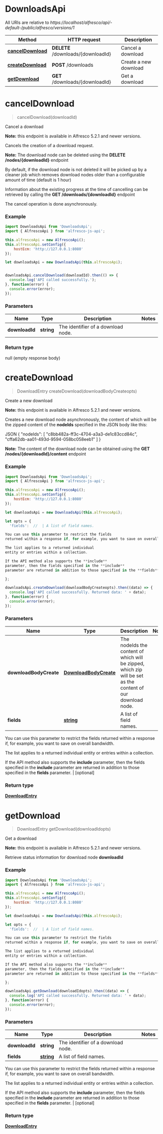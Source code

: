 # DownloadsApi

All URIs are relative to *https://localhost/alfresco/api/-default-/public/alfresco/versions/1*

Method | HTTP request | Description
------------- | ------------- | -------------
[**cancelDownload**](DownloadsApi.md#cancelDownload) | **DELETE** /downloads/{downloadId} | Cancel a download
[**createDownload**](DownloadsApi.md#createDownload) | **POST** /downloads | Create a new download
[**getDownload**](DownloadsApi.md#getDownload) | **GET** /downloads/{downloadId} | Get a download


<a name="cancelDownload"></a>
# **cancelDownload**
> cancelDownload(downloadId)

Cancel a download

**Note:** this endpoint is available in Alfresco 5.2.1 and newer versions.

Cancels the creation of a download request.

**Note:** The download node can be deleted using the **DELETE /nodes/{downloadId}** endpoint

By default, if the download node is not deleted it will be picked up by a cleaner job which removes download nodes older than a configurable amount of time (default is 1 hour)

Information about the existing progress at the time of cancelling can be retrieved by calling the **GET /downloads/{downloadId}** endpoint

The cancel operation is done asynchronously.


### Example
```javascript
import DownloadsApi from 'DownloadsApi';
import { AlfrescoApi } from 'alfresco-js-api';

this.alfrescoApi = new AlfrescoApi();
this.alfrescoApi.setConfig({
    hostEcm: 'http://127.0.0.1:8080'
});

let downloadsApi = new DownloadsApi(this.alfrescoApi);


downloadsApi.cancelDownload(downloadId).then(() => {
  console.log('API called successfully.');
}, function(error) {
  console.error(error);
});

```

### Parameters

Name | Type | Description  | Notes
------------- | ------------- | ------------- | -------------
 **downloadId** | **string**| The identifier of a download node. | 

### Return type

null (empty response body)

<a name="createDownload"></a>
# **createDownload**
> DownloadEntry createDownload(downloadBodyCreateopts)

Create a new download

**Note:** this endpoint is available in Alfresco 5.2.1 and newer versions.

Creates a new download node asynchronously, the content of which will be the zipped content of the **nodeIds** specified in the JSON body like this:

JSON
{
    \"nodeIds\":
     [
       \"c8bb482a-ff3c-4704-a3a3-de1c83ccd84c\",
       \"cffa62db-aa01-493d-9594-058bc058eeb1\"
     ]
}


**Note:** The content of the download node can be obtained using the **GET /nodes/{downloadId}/content** endpoint


### Example
```javascript
import DownloadsApi from 'DownloadsApi';
import { AlfrescoApi } from 'alfresco-js-api';

this.alfrescoApi = new AlfrescoApi();
this.alfrescoApi.setConfig({
    hostEcm: 'http://127.0.0.1:8080'
});

let downloadsApi = new DownloadsApi(this.alfrescoApi);

let opts = { 
  'fields':  //  | A list of field names.

You can use this parameter to restrict the fields
returned within a response if, for example, you want to save on overall bandwidth.

The list applies to a returned individual
entity or entries within a collection.

If the API method also supports the **include**
parameter, then the fields specified in the **include**
parameter are returned in addition to those specified in the **fields** parameter.

};

downloadsApi.createDownload(downloadBodyCreateopts).then((data) => {
  console.log('API called successfully. Returned data: ' + data);
}, function(error) {
  console.error(error);
});

```

### Parameters

Name | Type | Description  | Notes
------------- | ------------- | ------------- | -------------
 **downloadBodyCreate** | [**DownloadBodyCreate**](DownloadBodyCreate.md)| The nodeIds the content of which will be zipped, which zip will be set as the content of our download node. | 
 **fields** | [**string**](string.md)| A list of field names.

You can use this parameter to restrict the fields
returned within a response if, for example, you want to save on overall bandwidth.

The list applies to a returned individual
entity or entries within a collection.

If the API method also supports the **include**
parameter, then the fields specified in the **include**
parameter are returned in addition to those specified in the **fields** parameter.
 | [optional] 

### Return type

[**DownloadEntry**](DownloadEntry.md)

<a name="getDownload"></a>
# **getDownload**
> DownloadEntry getDownload(downloadIdopts)

Get a download

**Note:** this endpoint is available in Alfresco 5.2.1 and newer versions.

Retrieve status information for download node **downloadId**


### Example
```javascript
import DownloadsApi from 'DownloadsApi';
import { AlfrescoApi } from 'alfresco-js-api';

this.alfrescoApi = new AlfrescoApi();
this.alfrescoApi.setConfig({
    hostEcm: 'http://127.0.0.1:8080'
});

let downloadsApi = new DownloadsApi(this.alfrescoApi);

let opts = { 
  'fields':  //  | A list of field names.

You can use this parameter to restrict the fields
returned within a response if, for example, you want to save on overall bandwidth.

The list applies to a returned individual
entity or entries within a collection.

If the API method also supports the **include**
parameter, then the fields specified in the **include**
parameter are returned in addition to those specified in the **fields** parameter.

};

downloadsApi.getDownload(downloadIdopts).then((data) => {
  console.log('API called successfully. Returned data: ' + data);
}, function(error) {
  console.error(error);
});

```

### Parameters

Name | Type | Description  | Notes
------------- | ------------- | ------------- | -------------
 **downloadId** | **string**| The identifier of a download node. | 
 **fields** | [**string**](string.md)| A list of field names.

You can use this parameter to restrict the fields
returned within a response if, for example, you want to save on overall bandwidth.

The list applies to a returned individual
entity or entries within a collection.

If the API method also supports the **include**
parameter, then the fields specified in the **include**
parameter are returned in addition to those specified in the **fields** parameter.
 | [optional] 

### Return type

[**DownloadEntry**](DownloadEntry.md)

